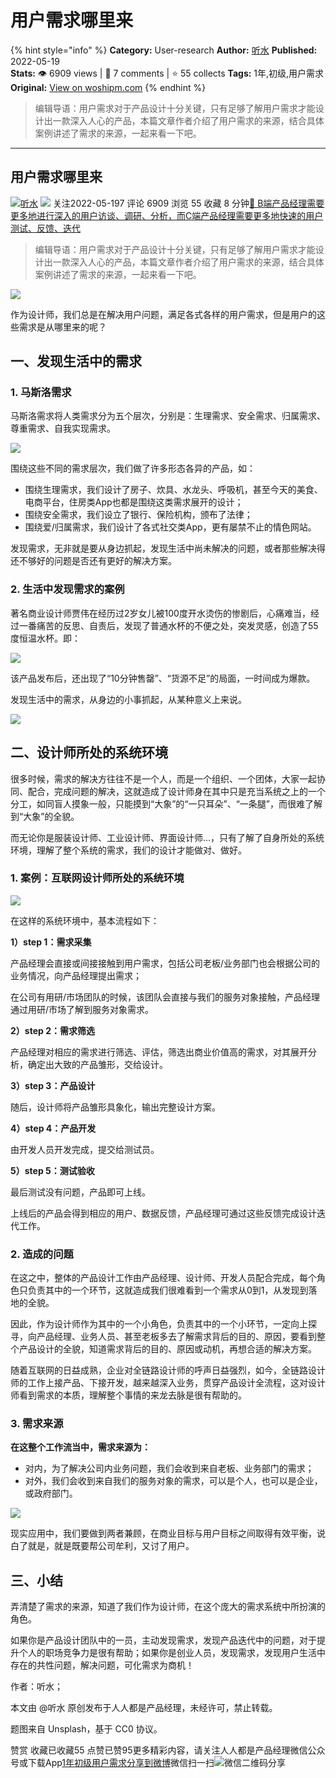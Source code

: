 # 用户需求哪里来
{% hint style="info" %}
**Category:** User-research
**Author:** [听水](https://www.woshipm.com/u/867944)
**Published:** 2022-05-19  
**Stats:** 👁️ 6909 views | 💬 7 comments | ⭐ 55 collects
**Tags:** 1年,初级,用户需求
**Original:** [View on woshipm.com](https://www.woshipm.com/user-research/5447636.html)
{% endhint %}
> 编辑导语：用户需求对于产品设计十分关键，只有足够了解用户需求才能设计出一款深入人心的产品，本篇文章作者介绍了用户需求的来源，结合具体案例讲述了需求的来源，一起来看一下吧。

---

## 用户需求哪里来

[![](https://static.woshipm.com/view/woshipm_api_def_20230223180043_8890.jpg?imageView2/1/w/72/h/72/q/100)](https://www.woshipm.com/u/867944)[听水](https://www.woshipm.com/u/867944) ![](https://static.woshipm.com/tag/1101_1@2x.png) 关注2022-05-197 评论 6909 浏览 55 收藏 8 分钟[🔗 B端产品经理需要更多地进行深入的用户访谈、调研、分析，而C端产品经理需要更多地快速的用户测试、反馈、迭代](https://ke.qidianla.com/courses/bcpm)

> 编辑导语：用户需求对于产品设计十分关键，只有足够了解用户需求才能设计出一款深入人心的产品，本篇文章作者介绍了用户需求的来源，结合具体案例讲述了需求的来源，一起来看一下吧。

![](https://image.woshipm.com/wp-files/2022/05/fSfP4XexiYDc9Xhvp6ia.jpg)

作为设计师，我们总是在解决用户问题，满足各式各样的用户需求，但是用户的这些需求是从哪里来的呢？

## 一、发现生活中的需求

### 1\. 马斯洛需求

马斯洛需求将人类需求分为五个层次，分别是：生理需求、安全需求、归属需求、尊重需求、自我实现需求。

![](https://image.woshipm.com/wp-files/2022/05/YNSp3K3Oxsdd8wIFuARU.jpg)

围绕这些不同的需求层次，我们做了许多形态各异的产品，如：

*   围绕生理需求，我们设计了房子、炊具、水龙头、呼吸机，甚至今天的美食、电商平台，住房类App也都是围绕这类需求展开的设计；
*   围绕安全需求，我们设立了银行、保险机构，颁布了法律；
*   围绕爱/归属需求，我们设计了各式社交类App，更有屡禁不止的情色网站。

发现需求，无非就是要从身边抓起，发现生活中尚未解决的问题，或者那些解决得还不够好的问题是否还有更好的解决方案。

### 2\. 生活中发现需求的案例

著名商业设计师贾伟在经历过2岁女儿被100度开水烫伤的惨剧后，心痛难当，经过一番痛苦的反思、自责后，发现了普通水杯的不便之处，突发灵感，创造了55度恒温水杯。即：

![](https://image.woshipm.com/wp-files/2022/05/ikhhcOd2BaRyog0nAFBP.jpg)

该产品发布后，还出现了“10分钟售罄”、“货源不足”的局面，一时间成为爆款。

发现生活中的需求，从身边的小事抓起，从某种意义上来说。

![](https://image.woshipm.com/wp-files/2022/05/aALSTwUWNAQVslklh0iM.jpg)

## 二、设计师所处的系统环境

很多时候，需求的解决方往往不是一个人，而是一个组织、一个团体，大家一起协同、配合，完成问题的解决，这就造成了设计师身在其中只是充当系统之上的一个分工，如同盲人摸象一般，只能摸到“大象”的“一只耳朵”、“一条腿”，而很难了解到“大象”的全貌。

而无论你是服装设计师、工业设计师、界面设计师…，只有了解了自身所处的系统环境，理解了整个系统的需求，我们的设计才能做对、做好。

### 1\. 案例：互联网设计师所处的系统环境

![](https://image.woshipm.com/wp-files/2022/05/tPoEU9BlLIG8JHQ2eOLm.jpg)

在这样的系统环境中，基本流程如下：

**1）step 1：需求采集**

产品经理会直接或间接接触到用户需求，包括公司老板/业务部门也会根据公司的业务情况，向产品经理提出需求；

在公司有用研/市场团队的时候，该团队会直接与我们的服务对象接触，产品经理通过用研/市场了解到服务对象需求。

**2）step 2：需求筛选**

产品经理对相应的需求进行筛选、评估，筛选出商业价值高的需求，对其展开分析，确定出大致的产品雏形，交给设计。

**3）step 3：产品设计**

随后，设计师将产品雏形具象化，输出完整设计方案。

**4）step 4：产品开发**

由开发人员开发完成，提交给测试员。

**5）step 5：测试验收**

最后测试没有问题，产品即可上线。

上线后的产品会得到相应的用户、数据反馈，产品经理可通过这些反馈完成设计迭代工作。

### 2\. 造成的问题

在这之中，整体的产品设计工作由产品经理、设计师、开发人员配合完成，每个角色只负责其中的一个环节，这就造成我们很难看到一个需求从0到1，从发现到落地的全貌。

因此，作为设计师作为其中的一个小角色，负责其中的一个小环节，一定向上探寻，向产品经理、业务人员、甚至老板多去了解需求背后的目的、原因，要看到整个产品设计的全貌，知道需求背后的目的、原因或动机，再想合适的解决方案。

随着互联网的日益成熟，企业对全链路设计师的呼声日益强烈，如今，全链路设计师的工作上接产品、下接开发，越来越深入业务，贯穿产品设计全流程，这对设计师看到需求的本质，理解整个事情的来龙去脉是很有帮助的。

### 3\. 需求来源

**在这整个工作流当中，需求来源为：**

*   对内，为了解决公司内业务问题，我们会收到来自老板、业务部门的需求；
*   对外，我们会收到来自我们的服务对象的需求，可以是个人，也可以是企业，或政府部门。

![](https://image.woshipm.com/wp-files/2022/05/IASMk2bPyBCyZyMXOs5H.jpg)

现实应用中，我们要做到两者兼顾，在商业目标与用户目标之间取得有效平衡，说白了就是，就是既要帮公司牟利，又讨了用户。

## 三、小结

弄清楚了需求的来源，知道了我们作为设计师，在这个庞大的需求系统中所扮演的角色。

如果你是产品设计团队中的一员，主动发现需求，发现产品迭代中的问题，对于提升个人的职场竞争力是很有帮助；如果你是创业人员，发现需求，发现用户生活中存在的共性问题，解决问题，可化需求为商机！

作者：听水；

本文由 @听水 原创发布于人人都是产品经理，未经许可，禁止转载。

题图来自 Unsplash，基于 CC0 协议。

赞赏 收藏已收藏55 点赞已赞95更多精彩内容，请关注人人都是产品经理微信公众号或下载App[1年](https://www.woshipm.com/tag/1%e5%b9%b4)[初级](https://www.woshipm.com/tag/%e5%88%9d%e7%ba%a7)[用户需求](https://www.woshipm.com/tag/%e7%94%a8%e6%88%b7%e9%9c%80%e6%b1%82)[分享到微博](https://service.weibo.com/share/share.php?appkey=2775287854&title=用户需求哪里来&url=https://www.woshipm.com/user-research/5447636.html&pic=https://image.woshipm.com/wp-files/2022/05/fSfP4XexiYDc9Xhvp6ia.jpg)微信扫一扫![微信二维码](https://api.pwmqr.com/qrcode/create/?url=https://www.woshipm.com/user-research/5447636.html)分享